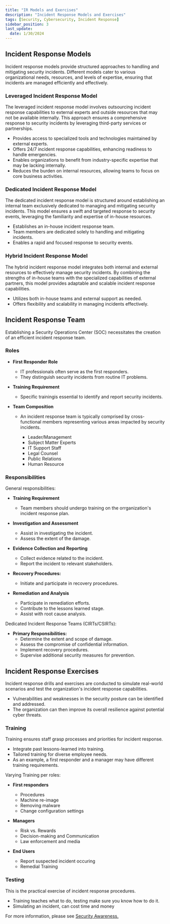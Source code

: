 ```yaml
---
title: "IR Models and Exercises"
description: "Incident Response Models and Exercises"
tags: [Security, Cybersecurity, Incident Response]
sidebar_position: 3
last_update:
  date: 1/30/2024
---
```




## Incident Response Models 

Incident response models provide structured approaches to handling and mitigating security incidents. Different models cater to various organizational needs, resources, and levels of expertise, ensuring that incidents are managed efficiently and effectively.

### Leveraged Incident Response Model

The leveraged incident response model involves outsourcing incident response capabilities to external experts and outside resources that may not be available internally. This approach ensures a comprehensive response to security incidents by leveraging third-party services or partnerships.

- Provides access to specialized tools and technologies maintained by external experts.
- Offers 24/7 incident response capabilities, enhancing readiness to handle emergencies.
- Enables organizations to benefit from industry-specific expertise that may be lacking internally.
- Reduces the burden on internal resources, allowing teams to focus on core business activities.

### Dedicated Incident Response Model

The dedicated incident response model is structured around establishing an internal team exclusively dedicated to managing and mitigating security incidents. This model ensures a swift and targeted response to security events, leveraging the familiarity and expertise of in-house resources.

- Establishes an in-house incident response team.
- Team members are dedicated solely to handling and mitigating incidents.
- Enables a rapid and focused response to security events.

### Hybrid Incident Response Model

The hybrid incident response model integrates both internal and external resources to effectively manage security incidents. By combining the strengths of in-house teams with the specialized capabilities of external partners, this model provides adaptable and scalable incident response capabilities.

- Utilizes both in-house teams and external support as needed.
- Offers flexibility and scalability in managing incidents effectively.

## Incident Response Team

Establishing a Security Operations Center (SOC) necessitates the creation of an efficient incident response team. 

### Roles

- **First Responder Role** 

  - IT professionals often serve as the first responders.
  - They distinguish security incidents from routine IT problems.

- **Training Requirement** 

  - Specific trainingis essential to identify and  report security incidents.

- **Team Composition** 

  - An incident response team is typically comprised by cross-functional members representing various areas impacted by security incidents.

    - Leader/Management
    - Subject Matter Experts 
    - IT Support Staff 
    - Legal Counsel
    - Public Relations
    - Human Resource


### Responsibilities

General responsibilities: 

- **Training Requirement** 
  - Team members should undergo training on the orrganization's incident response plan.

- **Investigation and Assessment**
  - Assist in investigating the incident.
  - Assess the extent of the damage.

- **Evidence Collection and Reporting**
  - Collect evidence related to the incident.
  - Report the incident to relevant stakeholders.
- **Recovery Procedures:**
  - Initiate and participate in recovery procedures.

- **Remediation and Analysis**
  - Participate in remediation efforts.
  - Contribute to the lessons learned stage.
  - Assist with root cause analysis.

Dedicated Incident Response Teams (CIRTs/CSIRTs):

- **Primary Responsibilities:**
  - Determine the extent and scope of damage.
  - Assess the compromise of confidential information.
  - Implement recovery procedures.
  - Supervise additional security measures for prevention.


## Incident Response Exercises

Incident response drills and exercises are conducted to simulate real-world scenarios and test the organization's incident response capabilities. 

- Vulnerabilities and weaknesses in the security posture can be identified and addressed.
- The organization can then improve its overall resilience against potential cyber threats.

### Training

Training ensures staff grasp processes and priorities for incident response.

- Integrate past lessons-learned into training.
- Tailored training for diverse employee needs.
- As an example, a first responder and a manager may have different training requirements.

Varying Training per roles:

- **First responders** 

  - Procedures 
  - Machine re-image 
  - Removing malware 
  - Change configuration settings 

- **Managers** 

  - Risk vs. Rewards 
  - Decision-making and Communication
  - Law enforcement and media

- **End Users**

  - Report suspected incident occuring
  - Remedial Training

### Testing

This is the practical exercise of incident response procedures.

- Training teaches what to do, testing make sure you know how to do it.
- Simulating an incident, can cost time and money

For more information, please see [Security Awareness.](../001-Security-and-Risk-Management/071-Security-Awareness.md#incident-response-exercises)

